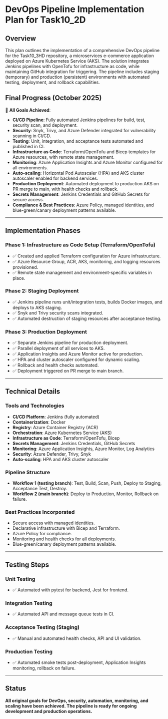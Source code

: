 # DevOps Pipeline Implementation Plan for Task10_2D

## Overview
This plan outlines the implementation of a comprehensive DevOps pipeline for the Task10_3HD repository, a microservices e-commerce application deployed on Azure Kubernetes Service (AKS). The solution integrates Jenkins pipelines with OpenTofu for infrastructure as code, while maintaining GitHub integration for triggering. The pipeline includes staging (temporary) and production (persistent) environments with automated testing, deployment, and rollback capabilities.

## Final Progress (October 2025)

🎉 **All Goals Achieved**:
- **CI/CD Pipeline**: Fully automated Jenkins pipelines for build, test, security scan, and deployment.
- **Security**: Snyk, Trivy, and Azure Defender integrated for vulnerability scanning in CI/CD.
- **Testing**: Unit, integration, and acceptance tests automated and published in CI.
- **Infrastructure as Code**: Terraform/OpenTofu and Bicep templates for Azure resources, with remote state management.
- **Monitoring**: Azure Application Insights and Azure Monitor configured for all environments.
- **Auto-scaling**: Horizontal Pod Autoscaler (HPA) and AKS cluster autoscaler enabled for backend services.
- **Production Deployment**: Automated deployment to production AKS on PR merge to main, with health checks and rollback.
- **Secrets Management**: Jenkins Credentials and GitHub Secrets for secure access.
- **Compliance & Best Practices**: Azure Policy, managed identities, and blue-green/canary deployment patterns available.

---

## Implementation Phases

### Phase 1: Infrastructure as Code Setup (Terraform/OpenTofu)
- ✅ Created and applied Terraform configuration for Azure infrastructure.
- ✅ Azure Resource Group, ACR, AKS, monitoring, and logging resources provisioned.
- ✅ Remote state management and environment-specific variables in place.

### Phase 2: Staging Deployment
- ✅ Jenkins pipeline runs unit/integration tests, builds Docker images, and deploys to AKS staging.
- ✅ Snyk and Trivy security scans integrated.
- ✅ Automated destruction of staging resources after acceptance testing.

### Phase 3: Production Deployment
- ✅ Separate Jenkins pipeline for production deployment.
- ✅ Parallel deployment of all services to AKS.
- ✅ Application Insights and Azure Monitor active for production.
- ✅ HPA and cluster autoscaler configured for dynamic scaling.
- ✅ Rollback and health checks automated.
- ✅ Deployment triggered on PR merge to main branch.

---

## Technical Details

### Tools and Technologies
- **CI/CD Platform**: Jenkins (fully automated)
- **Containerization**: Docker
- **Registry**: Azure Container Registry (ACR)
- **Orchestration**: Azure Kubernetes Service (AKS)
- **Infrastructure as Code**: Terraform/OpenTofu, Bicep
- **Secrets Management**: Jenkins Credentials, GitHub Secrets
- **Monitoring**: Azure Application Insights, Azure Monitor, Log Analytics
- **Security**: Azure Defender, Trivy, Snyk
- **Auto-scaling**: HPA and AKS cluster autoscaler

### Pipeline Structure
- **Workflow 1 (testing branch)**: Test, Build, Scan, Push, Deploy to Staging, Acceptance Test, Destroy.
- **Workflow 2 (main branch)**: Deploy to Production, Monitor, Rollback on failure.

### Best Practices Incorporated
- Secure access with managed identities.
- Declarative infrastructure with Bicep and Terraform.
- Azure Policy for compliance.
- Monitoring and health checks for all deployments.
- Blue-green/canary deployment patterns available.

---

## Testing Steps

### Unit Testing
- ✅ Automated with pytest for backend, Jest for frontend.

### Integration Testing
- ✅ Automated API and message queue tests in CI.

### Acceptance Testing (Staging)
- ✅ Manual and automated health checks, API and UI validation.

### Production Testing
- ✅ Automated smoke tests post-deployment, Application Insights monitoring, rollback on failure.

---

## Status

**All original goals for DevOps, security, automation, monitoring, and scaling have been achieved. The pipeline is ready for ongoing development and production operations.**